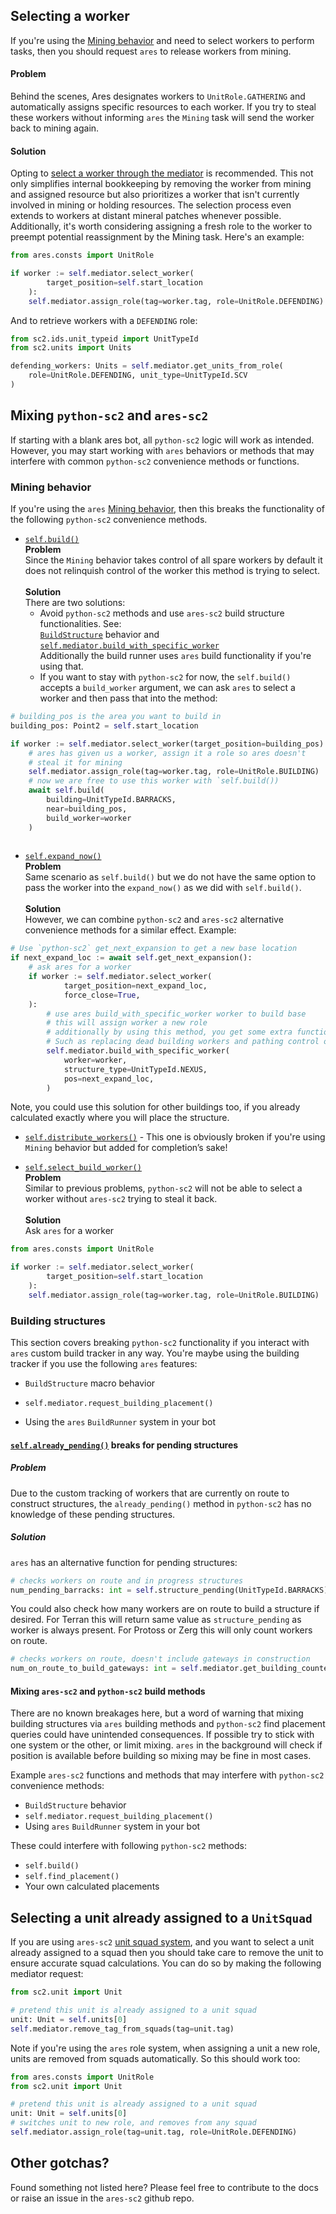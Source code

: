 ## Selecting a worker
If you're using the [Mining behavior](../api_reference/behaviors/macro_behaviors.md#ares.behaviors.macro.mining.Mining) 
and need to select workers
to perform tasks, then you should request `ares` to release workers from mining.

#### Problem

Behind the scenes, Ares designates workers to `UnitRole.GATHERING` and automatically assigns 
specific resources to each worker. If you try to steal these workers without informing `ares`
the `Mining` task will send the worker back to mining again.

#### Solution
Opting to 
[select a worker through the mediator](../api_reference/manager_mediator.md#ares.managers.manager_mediator.ManagerMediator.select_worker)
is recommended. 
This not only simplifies internal bookkeeping by removing the worker from mining and assigned resource
but also prioritizes a worker 
that isn't currently involved in mining or holding resources. The selection process even extends to workers at 
distant mineral patches whenever possible. 
Additionally, it's worth considering assigning a fresh role to the worker to preempt potential 
reassignment by the Mining task. Here's an example:<br/>
```python
from ares.consts import UnitRole

if worker := self.mediator.select_worker(
        target_position=self.start_location
    ):
    self.mediator.assign_role(tag=worker.tag, role=UnitRole.DEFENDING)
```
And to retrieve workers with a `DEFENDING` role: <br/>
```python
from sc2.ids.unit_typeid import UnitTypeId
from sc2.units import Units

defending_workers: Units = self.mediator.get_units_from_role(
    role=UnitRole.DEFENDING, unit_type=UnitTypeId.SCV
)
```

## Mixing `python-sc2` and `ares-sc2`

If starting with a blank ares bot, all `python-sc2` logic will work as intended.
However, you may start working with `ares` behaviors or methods that may interfere with common `python-sc2`
convenience methods or functions.

### Mining behavior
If you're using the `ares` [Mining behavior](../api_reference/behaviors/macro_behaviors.md#ares.behaviors.macro.mining.Mining),
then this breaks the functionality of the following `python-sc2` convenience methods.

* [`self.build()`](https://github.com/BurnySc2/python-sc2/blob/develop/sc2/bot_ai.py#L894) <br/>
<b>Problem</b> <br/>
Since the `Mining` behavior takes control of all spare workers by default it does not relinquish
control of the worker this method is trying to select. <br/><br/>
<b>Solution</b> <br/>
There are two solutions:<br/>
    * Avoid `python-sc2` methods and use `ares-sc2` build structure functionalities. See: <br/>
    [`BuildStructure`](../api_reference/behaviors/macro_behaviors.md#ares.behaviors.macro.build_structure.BuildStructure) behavior and <br/>
    [`self.mediator.build_with_specific_worker`](../api_reference/manager_mediator.md#ares.managers.manager_mediator.ManagerMediator.build_with_specific_worker) <br/>
    Additionally the build runner uses `ares` build functionality if you're using that.
    * If you want to stay with `python-sc2` for now, the `self.build()` accepts a `build_worker` argument, we can ask `ares` to select a worker and then pass that into the method:
```python
# building_pos is the area you want to build in
building_pos: Point2 = self.start_location

if worker := self.mediator.select_worker(target_position=building_pos):
    # ares has given us a worker, assign it a role so ares doesn't
    # steal it for mining
    self.mediator.assign_role(tag=worker.tag, role=UnitRole.BUILDING)
    # now we are free to use this worker with `self.build())
    await self.build(
        building=UnitTypeId.BARRACKS, 
        near=building_pos, 
        build_worker=worker
    )
    
```

* [`self.expand_now()`](https://github.com/BurnySc2/python-sc2/blob/develop/sc2/bot_ai.py#L216) <br/>
<b>Problem</b> <br/>
Same scenario as `self.build()` but we do not have the same option to pass the worker
into the `expand_now()` as we did with `self.build()`.<br/><br/>
<b>Solution</b> <br/>
However, we can combine `python-sc2` and
`ares-sc2` alternative convenience methods for a similar effect. Example: <br/>
```python
# Use `python-sc2` get_next_expansion to get a new base location
if next_expand_loc := await self.get_next_expansion():
    # ask ares for a worker
    if worker := self.mediator.select_worker(
            target_position=next_expand_loc,
            force_close=True,
    ):
        # use ares build_with_specific_worker worker to build base
        # this will assign worker a new role
        # additionally by using this method, you get some extra functionality!
        # Such as replacing dead building workers and pathing control or worker
        self.mediator.build_with_specific_worker(
            worker=worker,
            structure_type=UnitTypeId.NEXUS,
            pos=next_expand_loc,
        )
```
Note, you could use this solution for other buildings too, if you already calculated
exactly where you will place the structure.

* [`self.distribute_workers()`](https://github.com/BurnySc2/python-sc2/blob/develop/sc2/bot_ai.py#L268) - This
one is obviously broken if you're using `Mining` behavior but added for completion’s sake!

* [`self.select_build_worker()`](https://github.com/BurnySc2/python-sc2/blob/develop/sc2/bot_ai.py#L580) <br/>
<b>Problem</b> <br/>
Similar to previous problems, `python-sc2` will not be able to select a 
worker without `ares-sc2` trying to steal it back. <br/><br/>
<b> Solution</b><br/>
Ask `ares` for a worker <br/>
```python
from ares.consts import UnitRole

if worker := self.mediator.select_worker(
        target_position=self.start_location
    ):
    self.mediator.assign_role(tag=worker.tag, role=UnitRole.BUILDING)
```


### Building structures
This section covers breaking `python-sc2` functionality if you interact with `ares` custom build
tracker in any way. You're maybe using the building tracker if you use the following `ares` features:

* `BuildStructure` macro behavior

* `self.mediator.request_building_placement()`

* Using the `ares` `BuildRunner` system in your bot

#### [`self.already_pending()`](https://github.com/BurnySc2/python-sc2/blob/develop/sc2/bot_ai.py#L838) breaks for pending structures

##### Problem
Due to the custom tracking of workers that are currently on route to construct structures, the
`already_pending()` method in `python-sc2` has no knowledge of these pending structures.

##### Solution
`ares` has an alternative function for pending structures:
```python
# checks workers on route and in progress structures
num_pending_barracks: int = self.structure_pending(UnitTypeId.BARRACKS)
```
You could also check how many workers are on route to build a structure if desired.
For Terran this will return same value as `structure_pending` as worker is always present.
For Protoss or Zerg this will only count workers on route.
```python
# checks workers on route, doesn't include gateways in construction
num_on_route_to_build_gateways: int = self.mediator.get_building_counter[UnitTypeId.GATEWAY]
```


#### Mixing `ares-sc2` and `python-sc2` build methods
There are no known breakages here, but a word of warning that mixing building structures via
`ares` building methods and `python-sc2` find placement queries could have
unintended consequences.
If possible try to stick with one system or the other, or limit mixing.
`ares` in the background will check if position is available before building so mixing may
be fine in most cases.

Example `ares-sc2` functions and methods that may interfere with `python-sc2` convenience methods:<br/>

  * `BuildStructure` behavior <br/>
  * `self.mediator.request_building_placement()`<br/>
  * Using `ares` `BuildRunner` system in your bot<br/>

These could interfere with following `python-sc2` methods:<br/>

  * `self.build()`<br/>
  * `self.find_placement()`<br/>
  * Your own calculated placements

## Selecting a unit already assigned to a `UnitSquad`
If you are using `ares-sc2` [unit squad system](../api_reference/manager_mediator.md#ares.managers.manager_mediator.ManagerMediator.get_squads),
and you want to select a unit already assigned to a squad then you should take care to remove the unit to ensure
accurate squad calculations. You can do so by making the following mediator request:

```python
from sc2.unit import Unit

# pretend this unit is already assigned to a unit squad
unit: Unit = self.units[0]
self.mediator.remove_tag_from_squads(tag=unit.tag)

```

Note if you're using the `ares` role system, when assigning a unit a new role,
units are removed from squads automatically. So this should work too:
```python
from ares.consts import UnitRole
from sc2.unit import Unit

# pretend this unit is already assigned to a unit squad
unit: Unit = self.units[0]
# switches unit to new role, and removes from any squad
self.mediator.assign_role(tag=unit.tag, role=UnitRole.DEFENDING)

```

## Other gotchas?
Found something not listed here? Please feel free to contribute to the docs or raise an issue
in the `ares-sc2` github repo.


